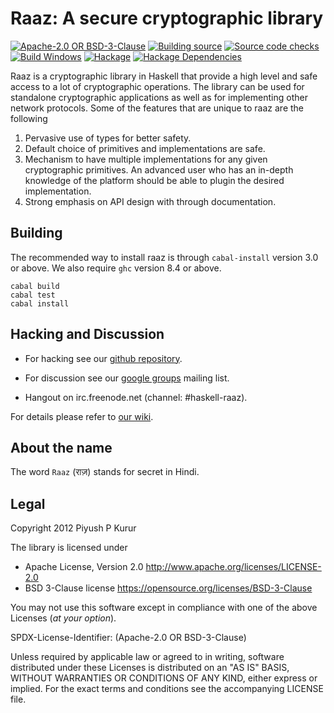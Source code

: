 Raaz: A secure cryptographic library
====================================

[![Apache-2.0 OR BSD-3-Clause][shields-license]](#legal)
[![][ci-build]][github-actions]
[![][ci-checks]][github-actions]
[![Build Windows][appveyor-status]][appveyor-raaz]
[![Hackage][hackage-badge]][hackage]
[![Hackage Dependencies][hackage-deps-badge]][hackage-deps]

Raaz is a cryptographic library in Haskell that provide a high level
and safe access to a lot of cryptographic operations. The library can
be used for standalone cryptographic applications as well as for
implementing other network protocols. Some of the features that are
unique to raaz are the following

1. Pervasive use of types for better safety.
2. Default choice of primitives and implementations are safe.
3. Mechanism to have multiple implementations for any given
   cryptographic primitives. An advanced user who has an in-depth
   knowledge of the platform should be able to plugin the desired
   implementation.
4. Strong emphasis on API design with through documentation.

Building
--------

The recommended way to install raaz is through `cabal-install` version
3.0 or above. We also require `ghc` version 8.4 or above.

    cabal build
	cabal test
	cabal install

Hacking and Discussion
----------------------

* For hacking see our [github repository][repo].

* For discussion see our [google groups][emailgroups] mailing list.

* Hangout on irc.freenode.net (channel: #haskell-raaz).

For details please refer to [our wiki][wiki].

About the name
--------------

The word `Raaz` (&#x0930;&#x093E;&#x095B;) stands for secret in Hindi.


Legal
-----

<a name="legal"></a>

Copyright 2012 Piyush P Kurur

The library is licensed under

* Apache License, Version 2.0
  <http://www.apache.org/licenses/LICENSE-2.0>
* BSD 3-Clause license
  <https://opensource.org/licenses/BSD-3-Clause>

You may not use this software except in compliance with one of the
above Licenses (*at your option*).

SPDX-License-Identifier: (Apache-2.0 OR  BSD-3-Clause)

Unless required by applicable law or agreed to in writing, software
distributed under these Licenses is distributed on an "AS IS" BASIS,
WITHOUT WARRANTIES OR CONDITIONS OF ANY KIND, either express or
implied. For the exact terms and conditions see the accompanying
LICENSE file.


[wiki]: <https://github.com/raaz-crypto/raaz/wiki> "Raaz Wiki"
[repo]: <https://github.com/raaz-crypto/raaz> "Raaz on github"
[blake2]: <https://blake2.net/> "Blake2 hash function"
[emailgroups]: <https://groups.google.com/forum/#!forum/hraaz> "Raaz on Google groups"
[hackage]:       <https://hackage.haskell.org/package/raaz>
[hackage-badge]: <https://img.shields.io/hackage/v/raaz.svg>
[hackage-deps-badge]: <https://img.shields.io/hackage-deps/v/raaz.svg>
[hackage-deps]: <https://packdeps.haskellers.com/feed?needle=raaz>
[appveyor-status]: <https://ci.appveyor.com/api/projects/status/github/raaz-crypto/raaz?branch=master&svg=true>
[appveyor-raaz]: <https://ci.appveyor.com/project/raaz-crypto/raaz>
[shields-license]: <https://img.shields.io/badge/License-Apache--2.0%20OR%20BSD--3--Clause-informational.svg>
[ci-build]: <https://github.com/raaz-crypto/raaz/workflows/Build/badge.svg> "Building source"
[ci-checks]: <https://github.com/raaz-crypto/raaz/workflows/Checks/badge.svg> "Source code checks"
[github-actions]: <https://github.com/raaz-crypto/raaz/actions> "Github actions"
